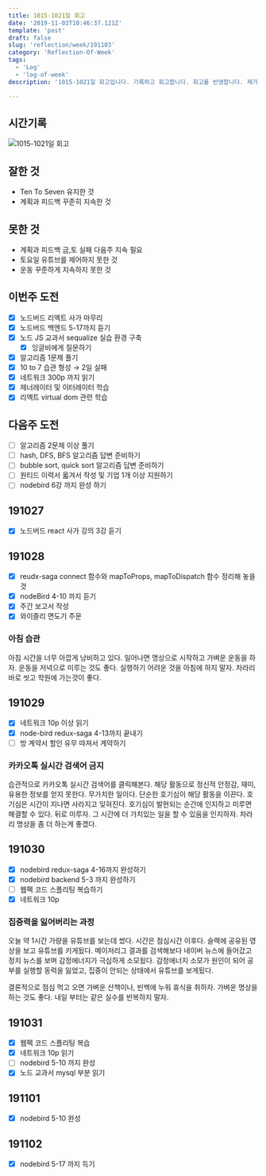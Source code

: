 ```yaml
---
title: 1015-1021일 회고
date: '2019-11-03T10:46:37.121Z'
template: 'post'
draft: false
slug: 'reflection/week/191103'
category: 'Reflection-Of-Week'
tags:
  - 'Log'
  - 'log-of-week'
description: '1015-1021일 회고입니다. 기록하고 회고합니다. 회고를 반영합니다. 제가 자라는 방식입니다.'

---
```


## 시간기록 

![1015-1021일 회고](https://user-images.githubusercontent.com/35516239/68544723-989f1280-0409-11ea-99fe-70140cd7ada8.png)

## 잘한 것

- Ten To Seven 유지한 것 
- 계획과 피드백 꾸준히 지속한 것

## 못한 것

- 계획과 피드백 금,토 실패  다음주 지속 필요
- 토요일 유튜브를 제어하지 못한 것 
- 운동 꾸준하게 지속하지 못한 것 

## 이번주 도전

- [x] 노드버드 리엑트 사가 마무리
- [x] 노드버드 백엔드 5-17까지 듣기
- [x] 노드 JS 교과서 sequalize 실습 환경 구축 
  - [x] 잉글비에게 질문하기 
- [x] 알고리즘 1문제 풀기 
- [x] 10 to 7 습관 형성 &rarr;  2일 실패
- [x] 네트워크 300p 까지 읽기
- [x] 제너레이터 및 이터레이터 학습 
- [x] 리엑트 virtual dom 관련 학습

## 다음주 도전

- [ ] 알고리즘 2문제 이상 풀기 
- [ ] hash, DFS, BFS 알고리즘 답변 준비하기 
- [ ] bubble sort, quick sort 알고리즘 답변 준비하기 
- [ ] 원티드 이력서 옯겨서 작성 및 기업 1개 이상 지원하기 
- [ ] nodebird 6강 까지 완성 하기 

## 191027

- [x] 노드버드 react 사가 강의 3강 듣기

## 191028

- [x] reudx-saga connect 함수와 mapToProps, mapToDispatch 함수 정리해 놓을 것 
- [x] nodeBird  4-10 까지 듣기 
- [x] 주간 보고서 작성 
- [x] 와이즐리 면도기 주문

### 아침 습관 

아침 시간을 너무 아깝게 낭비하고 있다. 일어나면 명상으로 시작하고 가벼운 운동을 하자. 운동을 저녁으로 미루는 것도 좋다. 실행하기 어려운 것을 아침에 하지 말자. 차라리 바로 씻고 학원에 가는것이 좋다. 

## 191029

- [x] 네트워크 10p 이상 읽기
- [x] node-bird redux-saga 4-13까지 끝내기 
- [ ] 방 계약서 할인 유무 따져서 계약하기 

### 카카오톡 실시간 검색어 금지

습관적으로 카카오톡 실시간 검색어를 클릭해본다. 해당 활동으로 정신적 안정감, 재미, 유용한 정보를 얻지 못한다. 무가치한 일이다. 단순한 호기심이 해당 활동을 이끈다. 호기심은 시간이 지나면 사라지고 잊혀진다. 호기심이 발현되는 순간에 인지하고 미루면 해결할 수 있다. 뒤로 미루자. 그 시간에 더 가치있는 일을 할 수 있음을 인지하자. 차라리 명상을 좀 더 하는게 좋겠다. 

## 191030

- [x] nodebird redux-saga 4-16까지 완성하기 
- [x] nodebird backend 5-3 까지 완성하기 
- [ ] 웹펙 코드 스플리팅 복습하기 
- [x] 네트워크 10p 

### 집중력을 잃어버리는 과정

오늘 약 1시간 가량을 유튜브를 보는데 썼다. 시간은 점심시간 이후다. 슬랙에 공유된 영상을 보고 유튜브를 키게됬다. 메이저리그 결과를 검색해보다 네이버 뉴스에 들어갔고 정치 뉴스를 보며 감정에너지가 극심하게 소모됬다. 감정에너지 소모가 원인이 되어 공부를 실행할 동력을 잃었고, 집중이 안되는 상태에서 유튜브를 보게됬다. 

결론적으로 점심 먹고 오면 가벼운 산책이나, 빈백에 누워 휴식을 취하자. 가벼운 명상을 하는 것도 좋다. 내일 부터는 같은 실수를 반복하지 말자. 

## 191031

- [x] 웹펙 코드 스플리팅 복습 
- [x] 네트워크 10p 읽기 
- [ ] nodebird 5-10 까지 완성 
- [x] 노드 교과서 mysql 부분 읽기 

## 191101

- [x] nodebird 5-10 완성

## 191102 

- [x] nodebird 5-17 까지 득기